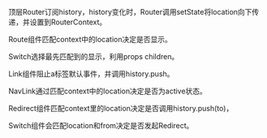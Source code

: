 顶层Router订阅history，history变化时，Router调用setState将location向下传递，并设置到RouterContext。

Route组件匹配context中的location决定是否显示。

Switch选择最先匹配到的显示，利用props children。

Link组件阻止a标签默认事件，并调用history.push。

NavLink通过匹配context中的location决定是否为active状态。

Redirect组件匹配context里的location决定是否调用history.push(to)，

Switch组件会匹配location和from决定是否发起Redirect。

